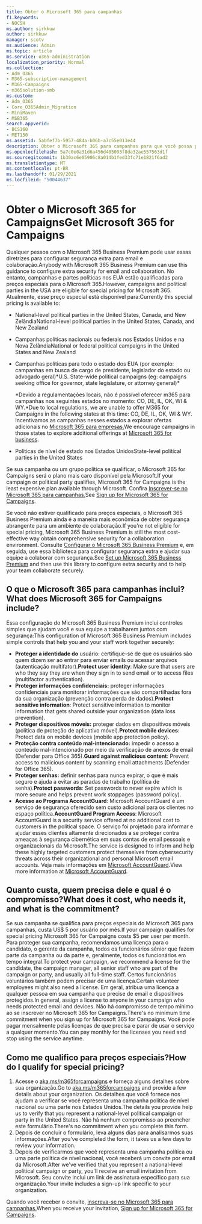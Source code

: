 ```yaml
---
title: Obter o Microsoft 365 para campanhas
f1.keywords:
- NOCSH
ms.author: sirkkuw
author: sirkkuw
manager: scotv
ms.audience: Admin
ms.topic: article
ms.service: o365-administration
localization_priority: Normal
ms.collection:
- Adm_O365
- M365-subscription-management
- M365-Campaigns
- m365solution-smb
ms.custom:
- Adm_O365
- Core_O365Admin_Migration
- MiniMaven
- MSB365
search.appverid:
- BCS160
- MET150
ms.assetid: 5abfef7b-5957-484a-b06b-a7c55e013e44
description: Obter o Microsoft 365 para campanhas para que você possa proteger sua campanha contra ameaças à segurança cibernética a emails, dados e comunicações.
ms.openlocfilehash: 5a7c0e0a31d6a456d405093f8da32ae557563d1f
ms.sourcegitcommit: 1b30ac6e05906c8a014b1fed33fc71e1821f6ad2
ms.translationtype: MT
ms.contentlocale: pt-BR
ms.lasthandoff: 01/29/2021
ms.locfileid: "50044637"
---
```

# <a name="get-microsoft-365-for-campaigns"></a><span data-ttu-id="1ebae-103">Obter o Microsoft 365 for Campaigns</span><span class="sxs-lookup"><span data-stu-id="1ebae-103">Get Microsoft 365 for Campaigns</span></span>

<span data-ttu-id="1ebae-104">Qualquer pessoa com o Microsoft 365 Business Premium pode usar essas diretrizes para configurar segurança extra para email e colaboração.</span><span class="sxs-lookup"><span data-stu-id="1ebae-104">Anybody with Microsoft 365 Business Premium can use this guidance to configure extra security for email and collaboration.</span></span> <span data-ttu-id="1ebae-105">No entanto, campanhas e partes políticas nos EUA estão qualificadas para preços especiais para o Microsoft 365.</span><span class="sxs-lookup"><span data-stu-id="1ebae-105">However, campaigns and political parties in the USA are eligible for special pricing for Microsoft 365.</span></span> <span data-ttu-id="1ebae-106">Atualmente, esse preço especial está disponível para:</span><span class="sxs-lookup"><span data-stu-id="1ebae-106">Currently this special pricing is available to:</span></span>

- <span data-ttu-id="1ebae-107">National-level political parties in the United States, Canada, and New Zelândia</span><span class="sxs-lookup"><span data-stu-id="1ebae-107">National-level political parties in the United States, Canada, and New Zealand</span></span>
- <span data-ttu-id="1ebae-108">Campanhas políticas nacionais ou federais nos Estados Unidos e na Nova Zelândia</span><span class="sxs-lookup"><span data-stu-id="1ebae-108">National or federal political campaigns in the United States and New Zealand</span></span>
- <span data-ttu-id="1ebae-109">Campanhas políticas para todo o estado dos EUA (por exemplo: campanhas em busca de cargo de presidente, legislador do estado ou advogado geral)\*</span><span class="sxs-lookup"><span data-stu-id="1ebae-109">U.S. State-wide political campaigns (eg: campaigns seeking office for governor, state legislature, or attorney general)\*</span></span>

    <span data-ttu-id="1ebae-110">\*Devido a regulamentações locais, não é possível oferecer m365 para campanhas nos seguintes estados no momento: CO, DE, IL, OK, WI & WY.</span><span class="sxs-lookup"><span data-stu-id="1ebae-110">\*Due to local regulations, we are unable to offer M365 for Campaigns in the following states at this time: CO, DE, IL, OK, WI & WY.</span></span> <span data-ttu-id="1ebae-111">Incentivamos as campanhas nesses estados a explorar ofertas adicionais no [Microsoft 365 para empresas.](https://www.office.com/business)</span><span class="sxs-lookup"><span data-stu-id="1ebae-111">We encourage campaigns in those states to explore additional offerings at [Microsoft 365 for business](https://www.office.com/business).</span></span>

- <span data-ttu-id="1ebae-112">Políticas de nível de estado nos Estados Unidos</span><span class="sxs-lookup"><span data-stu-id="1ebae-112">State-level political parties in the United States</span></span>

<span data-ttu-id="1ebae-113">Se sua campanha ou um grupo política se qualificar, o Microsoft 365 for Campaigns será o plano mais caro disponível pela Microsoft.</span><span class="sxs-lookup"><span data-stu-id="1ebae-113">If your campaign or political party qualifies, Microsoft 365 for Campaigns is the least expensive plan available through Microsoft.</span></span> <span data-ttu-id="1ebae-114">Confira [Inscrever-se no Microsoft 365 para campanhas.](m365-campaigns-sign-up.md)</span><span class="sxs-lookup"><span data-stu-id="1ebae-114">See [Sign up for Microsoft 365 for Campaigns](m365-campaigns-sign-up.md).</span></span>  

<span data-ttu-id="1ebae-115">Se você não estiver qualificado para preços especiais, o Microsoft 365 Business Premium ainda é a maneira mais econômica de obter segurança abrangente para um ambiente de colaboração.</span><span class="sxs-lookup"><span data-stu-id="1ebae-115">If you're not eligible for special pricing, Microsoft 365 Business Premium is still the most cost-effective way obtain comprehensive security for a collaboration environment.</span></span> <span data-ttu-id="1ebae-116">Consulte [Configurar o Microsoft 365 Business Premium](../business/set-up.md?toc=/microsoft-365/campaigns/toc.json&bc=/microsoft-365/campaigns/breadcrumb/toc.json) e, em seguida, use essa biblioteca para configurar segurança extra e ajudar sua equipe a colaborar com segurança.</span><span class="sxs-lookup"><span data-stu-id="1ebae-116">See [Set up Microsoft 365 Business Premium](../business/set-up.md?toc=/microsoft-365/campaigns/toc.json&bc=/microsoft-365/campaigns/breadcrumb/toc.json) and then use this library to configure extra security and to help your team collaborate securely.</span></span>

## <a name="what-does-microsoft-365-for-campaigns-include"></a><span data-ttu-id="1ebae-117">O que o Microsoft 365 para campanhas inclui?</span><span class="sxs-lookup"><span data-stu-id="1ebae-117">What does Microsoft 365 for Campaigns include?</span></span>

<span data-ttu-id="1ebae-118">Essa configuração do Microsoft 365 Business Premium inclui controles simples que ajudam você e sua equipe a trabalharem juntos com segurança:</span><span class="sxs-lookup"><span data-stu-id="1ebae-118">This configuration of Microsoft 365 Business Premium includes simple controls that help you and your staff work together securely:</span></span>

- <span data-ttu-id="1ebae-119">**Proteger a identidade do** usuário: certifique-se de que os usuários são quem dizem ser ao entrar para enviar emails ou acessar arquivos (autenticação multifator).</span><span class="sxs-lookup"><span data-stu-id="1ebae-119">**Protect user identity**: Make sure that users are who they say they are when they sign in to send email or to access files (multifactor authentication).</span></span>
- <span data-ttu-id="1ebae-120">**Proteger informações confidenciais:** proteger informações confidenciais para monitorar informações que são compartilhadas fora da sua organização (prevenção contra perda de dados).</span><span class="sxs-lookup"><span data-stu-id="1ebae-120">**Protect sensitive information**: Protect sensitive information to monitor information that gets shared outside your organization (data loss prevention).</span></span>
- <span data-ttu-id="1ebae-121">**Proteger dispositivos móveis:** proteger dados em dispositivos móveis (política de proteção de aplicativo móvel).</span><span class="sxs-lookup"><span data-stu-id="1ebae-121">**Protect mobile devices**: Protect data on mobile devices (mobile app protection policy).</span></span>
- <span data-ttu-id="1ebae-122">**Proteção contra conteúdo mal-intencionado:** impedir o acesso a conteúdo mal-intencionado por meio da verificação de anexos de email (Defender para Office 365).</span><span class="sxs-lookup"><span data-stu-id="1ebae-122">**Guard against malicious content**: Prevent access to malicious content by scanning email attachments (Defender for Office 365).</span></span>
- <span data-ttu-id="1ebae-123">**Proteger senhas:** definir senhas para nunca expirar, o que é mais seguro e ajuda a evitar as paradas de trabalho (política de senha).</span><span class="sxs-lookup"><span data-stu-id="1ebae-123">**Protect passwords**: Set passwords to never expire which is more secure and helps prevent work stoppages (password policy).</span></span>
- <span data-ttu-id="1ebae-124">**Acesso ao Programa AccountGuard**: Microsoft AccountGuard é um serviço de segurança oferecido sem custo adicional para os clientes no espaço política.</span><span class="sxs-lookup"><span data-stu-id="1ebae-124">**AccountGuard Program Access**: Microsoft AccountGuard is a security service offered at no additional cost to customers in the political space.</span></span> <span data-ttu-id="1ebae-125">O serviço foi projetado para informar e ajudar esses clientes altamente direcionados a se proteger contra ameaças à segurança cibernética em suas contas de email pessoais e organizacionais da Microsoft.</span><span class="sxs-lookup"><span data-stu-id="1ebae-125">The service is designed to inform and help these highly targeted customers protect themselves from cybersecurity threats across their organizational and personal Microsoft email accounts.</span></span> <span data-ttu-id="1ebae-126">Veja mais informações em [Microsoft AccountGuard](https://www.microsoftaccountguard.com/).</span><span class="sxs-lookup"><span data-stu-id="1ebae-126">View more information at [Microsoft AccountGuard](https://www.microsoftaccountguard.com/).</span></span>

## <a name="what-does-it-cost-who-needs-it-and-what-is-the-commitment"></a><span data-ttu-id="1ebae-127">Quanto custa, quem precisa dele e qual é o compromisso?</span><span class="sxs-lookup"><span data-stu-id="1ebae-127">What does it cost, who needs it, and what is the commitment?</span></span>

<span data-ttu-id="1ebae-128">Se sua campanha se qualifica para preços especiais do Microsoft 365 para campanhas, custa US$ 5 por usuário por mês.</span><span class="sxs-lookup"><span data-stu-id="1ebae-128">If your campaign qualifies for special pricing Microsoft 365 for Campaigns costs $5 per user per month.</span></span>
<span data-ttu-id="1ebae-129">Para proteger sua campanha, recomendamos uma licença para o candidato, o gerente da campanha, todos os funcionários sênior que fazem parte da campanha ou da parte e, geralmente, todos os funcionários em tempo integral.</span><span class="sxs-lookup"><span data-stu-id="1ebae-129">To protect your campaign, we recommend a license for the candidate, the campaign manager, all senior staff who are part of the campaign or party, and usually all full-time staff.</span></span> <span data-ttu-id="1ebae-130">Certos funcionários voluntários também podem precisar de uma licença.</span><span class="sxs-lookup"><span data-stu-id="1ebae-130">Certain volunteer employees might also need a license.</span></span> <span data-ttu-id="1ebae-131">Em geral, atribua uma licença a qualquer pessoa em sua campanha que precise de email e dispositivos protegidos.</span><span class="sxs-lookup"><span data-stu-id="1ebae-131">In general, assign a license to anyone in your campaign who needs protected email and devices.</span></span>
<span data-ttu-id="1ebae-132">Não há compromisso de tempo mínimo ao se inscrever no Microsoft 365 for Campaigns.</span><span class="sxs-lookup"><span data-stu-id="1ebae-132">There's no minimum time commitment when you sign up for Microsoft 365 for Campaigns.</span></span> <span data-ttu-id="1ebae-133">Você pode pagar mensalmente pelas licenças de que precisa e parar de usar o serviço a qualquer momento.</span><span class="sxs-lookup"><span data-stu-id="1ebae-133">You can pay monthly for the licenses you need and stop using the service anytime.</span></span>

## <a name="how-do-i-qualify-for-special-pricing"></a><span data-ttu-id="1ebae-134">Como me qualifico para preços especiais?</span><span class="sxs-lookup"><span data-stu-id="1ebae-134">How do I qualify for special pricing?</span></span>

1. <span data-ttu-id="1ebae-135">Acesse o [aka.ms/m365forcampaigns](https://aka.ms/m365forcampaigns/) e forneça alguns detalhes sobre sua organização.</span><span class="sxs-lookup"><span data-stu-id="1ebae-135">Go to [aka.ms/m365forcampaigns](https://aka.ms/m365forcampaigns/) and provide a few details about your organization.</span></span> <span data-ttu-id="1ebae-136">Os detalhes que você fornece nos ajudam a verificar se você representa uma campanha política de nível nacional ou uma parte nos Estados Unidos.</span><span class="sxs-lookup"><span data-stu-id="1ebae-136">The details you provide help us to verify that you represent a national-level political campaign or party in the United States.</span></span> <span data-ttu-id="1ebae-137">Não há nenhum compromisso ao preencher este formulário.</span><span class="sxs-lookup"><span data-stu-id="1ebae-137">There's no commitment when you complete this form.</span></span>
2. <span data-ttu-id="1ebae-138">Depois de concluir o formulário, leva alguns dias para analisarmos suas informações.</span><span class="sxs-lookup"><span data-stu-id="1ebae-138">After you've completed the form, it takes us a few days to review your information.</span></span>
3. <span data-ttu-id="1ebae-139">Depois de verificarmos que você representa uma campanha política ou uma parte política de nível nacional, você receberá um convite por email da Microsoft.</span><span class="sxs-lookup"><span data-stu-id="1ebae-139">After we've verified that you represent a national-level political campaign or party, you'll receive an email invitation from Microsoft.</span></span> <span data-ttu-id="1ebae-140">Seu convite inclui um link de assinatura específico para sua organização.</span><span class="sxs-lookup"><span data-stu-id="1ebae-140">Your invite includes a sign-up link specific to your organization.</span></span>

<span data-ttu-id="1ebae-141">Quando você receber o convite, [inscreva-se no Microsoft 365 para campanhas.](m365-campaigns-sign-up.md)</span><span class="sxs-lookup"><span data-stu-id="1ebae-141">When you receive your invitation, [Sign up for Microsoft 365 for Campaigns](m365-campaigns-sign-up.md).</span></span>
